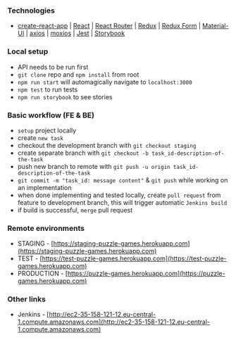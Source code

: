 ### Technologies
* [create-react-app](https://github.com/facebook/create-react-app) |
[React](https://reactjs.org) | [React Router](https://reacttraining.com/react-router) |
[Redux](https://redux.js.org) | [Redux Form](https://redux-form.com/7.3.0) |
[Material-UI](https://material-ui-next.com) |
[axios](https://github.com/axios/axios) | [moxios](https://github.com/axios/moxios) |
[Jest](https://facebook.github.io/jest) | [Storybook](https://storybook.js.org)
### Local setup
* API needs to be run first
* `git clone` repo and `npm install` from root
* `npm run start` will automagically navigate to `localhost:3000`
* `npm test` to run tests
* `npm run storybook` to see stories
### Basic workflow (FE & BE)
* `setup` project locally
* create `new task`
* checkout the development branch with `git checkout staging`
* create separate branch with `git checkout -b task_id-description-of-the-task`
* push new branch to remote with `git push -u origin task_id-description-of-the-task`
* `git commit -m "task_id: message content"` & `git push` while working on an implementation
* when done implementing and tested locally, create `pull request` from feature to development branch, this will trigger automatic `Jenkins build`
* if build is successful, `merge` pull request
### Remote environments
* STAGING - [https://staging-puzzle-games.herokuapp.com](https://staging-puzzle-games.herokuapp.com)
* TEST - [https://test-puzzle-games.herokuapp.com](https://test-puzzle-games.herokuapp.com)
* PRODUCTION - [https://puzzle-games.herokuapp.com](https://puzzle-games.herokuapp.com)
### Other links
* Jenkins - [http://ec2-35-158-121-12.eu-central-1.compute.amazonaws.com](http://ec2-35-158-121-12.eu-central-1.compute.amazonaws.com)
